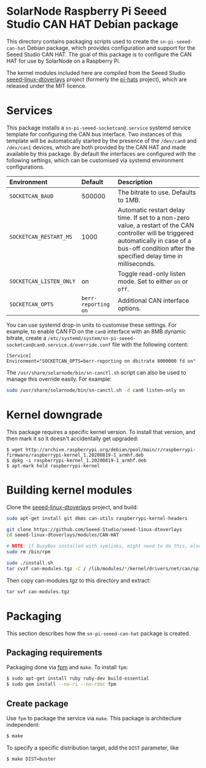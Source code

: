 # SolarNode Raspberry Pi Seeed Studio CAN HAT Debian package

This directory contains packaging scripts used to create the `sn-pi-seeed-can-hat` Debian package,
which provides configuration and support for the Seeed Studio CAN HAT. The goal of this package is
to configure the CAN HAT for use by SolarNode on a Raspberry Pi.

The kernel modules included here are compiled from the Seeed Studio [seeed-linux-dtoverlays][sld]
project (formerly the [pi-hats][pi-hats] project), which are released under the MIT licence.

# Services

This package installs a `sn-pi-seeed-socketcan@.service` systemd service template for configuring
the CAN bus interface. Two instances of this template will be automatically started by the presence
of the `/dev/can0` and `/dev/can1` devices, which are both provided by the CAN HAT and made
available by this package. By default the interfaces are configured with the following settings,
which can be customised via systemd environment configurations.

| Environment | Default | Description |
|:------------|:--------|:------------|
| `SOCKETCAN_BAUD` | 500000 | The bitrate to use. Defaults to 1MB. |
| `SOCKETCAN_RESTART_MS` | 1000 | Automatic restart delay time. If set to a non-zero value, a restart of the CAN controller will be triggered automatically in case of a bus-off condition after the specified delay time in milliseconds. |
| `SOCKETCAN_LISTEN_ONLY` | on | Toggle read-only listen mode. Set to either `on` or `off`. |
| `SOCKETCAN_OPTS` | `berr-reporting on` | Additional CAN interface options. |

You can use systemd drop-in units to customise these settings. For example, to enable CAN FD on the
`can0` interface with an 8MB dynamic bitrate, create a
`/etc/systemd/system/sn-pi-seeed-socketcan@can0.service.d/override.conf` file with the following content:

```
[Service]
Environment="SOCKETCAN_OPTS=berr-reporting on dbitrate 8000000 fd on"
```

The `/usr/share/solarnode/bin/sn-canctl.sh` script can also be used to manage this override
easily. For example:

```sh
sudo /usr/share/solarnode/bin/sn-canctl.sh -d can0 listen-only on
```

# Kernel downgrade

This package requires a specific kernel version. To install that version, and then mark it so it
doesn't accidentally get upgraded:

```
$ wget http://archive.raspberrypi.org/debian/pool/main/r/raspberrypi-firmware/raspberrypi-kernel_1.20200819-1_armhf.deb
$ dpkg -i raspberrypi-kernel_1.20200819-1_armhf.deb
$ apt-mark hold raspberrypi-kernel
```

# Building kernel modules

Clone the [seeed-linux-dtoverlays][sld] project, and build:

```sh
sudo apt-get install git dkms can-utils raspberrypi-kernel-headers

git clone https://github.com/Seeed-Studio/seeed-linux-dtoverlays
cd seeed-linux-dtoverlays/modules/CAN-HAT

# NOTE: if BusyBox installed with symlinks, might need to do this, else dkms freaks:
sudo rm /bin/rpm

sudo ./install.sh
tar cvzf can-modules.tgz -C / /lib/modules/*/kernel/drivers/net/can/spi/mcp25xxfd*.ko /boot/overlays/2xMCP251*.dtbo
```

Then copy can-modules.tgz to this directory and extract:

```sh
tar xvf can-modules.tgz
```

# Packaging

This section describes how the `sn-pi-seeed-can-hat` package is created.

## Packaging requirements

Packaging done via [fpm][fpm] and `make`. To install `fpm`:

```sh
$ sudo apt-get install ruby ruby-dev build-essential
$ sudo gem install --no-ri --no-rdoc fpm
```

## Create package

Use `fpm` to package the service via `make`. This package is architecture independent:

```sh
$ make
```

To specify a specific distribution target, add the `DIST` parameter, like

```sh
$ make DIST=buster
```

[fpm]: https://github.com/jordansissel/fpm
[pi-hats]: https://github.com/Seeed-Studio/pi-hats
[sld]: https://github.com/Seeed-Studio/seeed-linux-dtoverlays